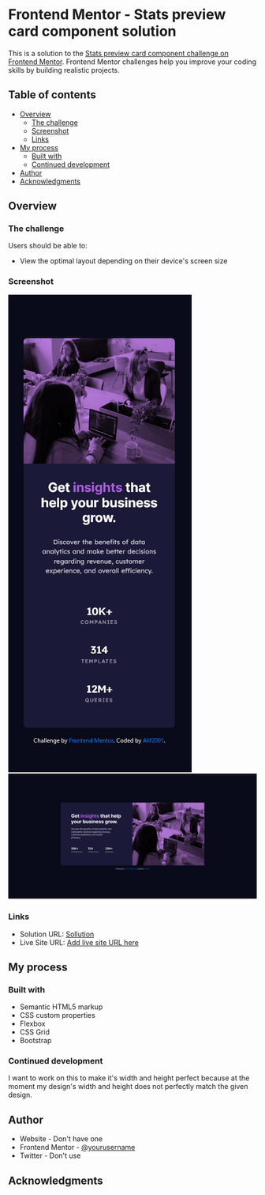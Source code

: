 # Frontend Mentor - Stats preview card component solution

This is a solution to the [Stats preview card component challenge on Frontend Mentor](https://www.frontendmentor.io/challenges/stats-preview-card-component-8JqbgoU62). Frontend Mentor challenges help you improve your coding skills by building realistic projects. 

## Table of contents

- [Overview](#overview)
  - [The challenge](#the-challenge)
  - [Screenshot](#screenshot)
  - [Links](#links)
- [My process](#my-process)
  - [Built with](#built-with)
  - [Continued development](#continued-development)
- [Author](#author)
- [Acknowledgments](#acknowledgments)


## Overview

### The challenge

Users should be able to:

- View the optimal layout depending on their device's screen size

### Screenshot

![Mobile](assets/ss/mobile.png)
![Desktop](assets/ss/desktop.png)



### Links

- Solution URL: [Sollution](https://github.com/Rafi8811/stats-preview-card-component-sollution)
- Live Site URL: [Add live site URL here](https://your-live-site-url.com)

## My process


### Built with

- Semantic HTML5 markup
- CSS custom properties
- Flexbox
- CSS Grid
- Bootstrap


### Continued development

I want to work on this to make it's width and height perfect because at the moment my design's width and height does not perfectly match the given design.




## Author

- Website - Don't have one 
- Frontend Mentor - [@yourusername](https://www.frontendmentor.io/profile/yourusername)
- Twitter - Don't use 



## Acknowledgments

